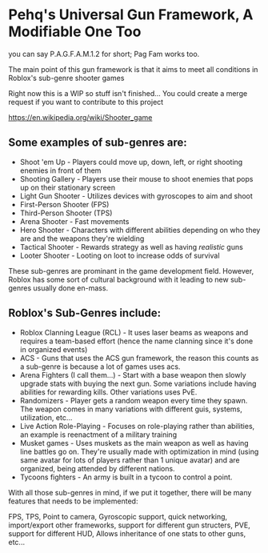 # Pehq's Universal Gun Framework, A Modifiable One Too

you can say P.A.G.F.A.M.1.2 for short; Pag Fam works too.

The main point of this gun framework is that it aims to meet all conditions in Roblox's sub-genre shooter games

Right now this is a WIP so stuff isn't finished... You could create a merge request if you want to contribute to this project

https://en.wikipedia.org/wiki/Shooter_game
## Some examples of sub-genres are:

+ Shoot 'em Up - Players could move up, down, left, or right shooting enemies in front of them
+ Shooting Gallery - Players use their mouse to shoot enemies that pops up on their stationary screen
+ Light Gun Shooter - Utilizes devices with gyroscopes to aim and shoot
+ First-Person Shooter (FPS)
+ Third-Person Shooter (TPS)
+ Arena Shooter - Fast movements
+ Hero Shooter - Characters with different abilities depending on who they are and the weapons they're wielding
+ Tactical Shooter - Rewards strategy as well as having *realistic* guns
+ Looter Shooter - Looting on loot to increase odds of survival

These sub-genres are prominant in the game development field. However, Roblox has some sort of cultural background with it leading to new sub-genres usually done en-mass.

## Roblox's Sub-Genres include:
+ Roblox Clanning League (RCL) - It uses laser beams as weapons and requires a team-based effort (hence the name clanning since it's done in organized events)
+ ACS - Guns that uses the ACS gun framework, the reason this counts as a sub-genre is because a lot of games uses acs.
+ Arena Fighters (I call them...) - Start with a base weapon then slowly upgrade stats with buying the next gun. Some variations include having abilities for rewarding kills. Other variations uses PvE.
+ Randomizers - Player gets a random weapon every time they spawn. The weapon comes in many variations with different guis, systems, utilization, etc...
+ Live Action Role-Playing - Focuses on role-playing rather than abilities, an example is reenactment of a military training
+ Musket games - Uses muskets as the main weapon as well as having line battles go on. They're usually made with optimization in mind (using same avatar for lots of players rather than 1 unique avatar) and are organized, being attended by different nations.
+ Tycoons fighters - An army is built in a tycoon to control a point.

With all those sub-genres in mind, if we put it together, there will be many features that needs to be implemented:

FPS, TPS, Point to camera, Gyroscopic support, quick networking, import/export other frameworks, support for different gun structers, PVE, support for different HUD, Allows inheritance of one stats to other guns, etc...
